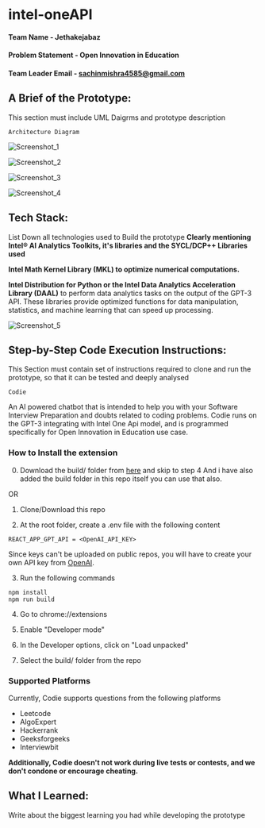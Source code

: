 # intel-oneAPI

#### Team Name - Jethakejabaz
#### Problem Statement - Open Innovation in Education 
#### Team Leader Email - sachinmishra4585@gmail.com 

## A Brief of the Prototype:
  This section must include UML Daigrms and prototype description
  
  
  `Architecture Diagram`
  
  ![Screenshot_1](https://github.com/Kush134/intel-oneAPI-Jethakejabaz-/assets/37140352/f3ee9dfd-a5ba-4d39-81bf-eb951f341156)
  
  
  ![Screenshot_2](https://github.com/Kush134/intel-oneAPI-Jethakejabaz-/assets/37140352/bccf37d5-5dcc-4a45-afaf-51677b659d54)



![Screenshot_3](https://github.com/Kush134/intel-oneAPI-Jethakejabaz-/assets/37140352/91224c90-179f-4c7c-8a36-9d5856bef64e)



![Screenshot_4](https://github.com/Kush134/intel-oneAPI-Jethakejabaz-/assets/37140352/af2aa710-650f-459f-a40b-30374962b3b3)


  
## Tech Stack: 
   List Down all technologies used to Build the prototype **Clearly mentioning Intel® AI Analytics Toolkits, it's libraries and the SYCL/DCP++ Libraries used**
   
   **Intel Math Kernel Library (MKL) to optimize numerical computations.**

**Intel Distribution for Python or the Intel Data Analytics Acceleration Library (DAAL)** to perform data analytics tasks on the output of the GPT-3 API. These libraries provide optimized functions for data manipulation, statistics, and machine learning that can speed up processing.


   
   ![Screenshot_5](https://github.com/Kush134/intel-oneAPI-Jethakejabaz-/assets/37140352/d5e88507-9972-4837-89e8-31e48fcbad6d)

   
## Step-by-Step Code Execution Instructions:
  This Section must contain set of instructions required to clone and run the prototype, so that it can be tested and deeply analysed
  
  
  
  `Codie`
    
An AI powered chatbot that is intended to help you with your Software Interview Preparation and doubts related to coding problems. Codie runs on the GPT-3 integrating with Intel One Api model, and is programmed specifically for Open Innovation in Education use case. 
   
   
### How to Install the extension

0. Download the build/ folder from [here](https://drive.google.com/drive/folders/1Rgn7SwjAYUYvbV8vGjwRazjggD3C0TEE?usp=share_link) and skip to step 4  And i have also added the build folder in this repo itself you can use that also. 

OR    

1. Clone/Download this repo  

2. At the root folder, create a .env file with the following content
```
REACT_APP_GPT_API = <OpenAI_API_KEY>
```
Since keys can't be uploaded on public repos, you will have to create your own API key from [OpenAI](https://platform.openai.com/account/api-keys).

3. Run the following commands
```
npm install
npm run build
```

4. Go to chrome://extensions  
 
5. Enable "Developer mode"

6. In the Developer options, click on "Load unpacked"  

7. Select the build/ folder from the repo

### Supported Platforms
Currently, Codie supports questions from the following platforms
- Leetcode
- AlgoExpert
- Hackerrank
- Geeksforgeeks
- Interviewbit

**Additionally, Codie doesn't not work during live tests or contests, and we don't condone or encourage cheating.**
 
  
## What I Learned:
   Write about the biggest learning you had while developing the prototype
